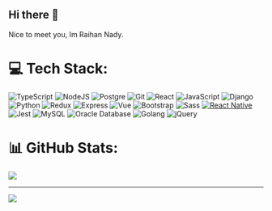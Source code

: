 ## Hi there 👋

Nice to meet you, Im Raihan Nady.

# 💻 Tech Stack:
![TypeScript](https://img.shields.io/badge/typescript-%23007ACC.svg?style=for-the-badge&logo=typescript&logoColor=white) ![NodeJS](https://img.shields.io/badge/node.js-6DA55F?style=for-the-badge&logo=node.js&logoColor=white) ![Postgre](https://img.shields.io/badge/postgres-%23316192.svg?style=for-the-badge&logo=postgresql&logoColor=white) ![Git](https://img.shields.io/badge/git-%23F05033.svg?style=for-the-badge&logo=git&logoColor=white) ![React](https://img.shields.io/badge/react-%2320232a.svg?style=for-the-badge&logo=react&logoColor=%2361DAFB) ![JavaScript](https://img.shields.io/badge/javascript-%23323330.svg?style=for-the-badge&logo=javascript&logoColor=%23F7DF1E) ![Django](https://img.shields.io/badge/django-%23092E20.svg?style=for-the-badge&logo=django&logoColor=white) ![Python](https://img.shields.io/badge/python-%2314354C.svg?style=for-the-badge&logo=python&logoColor=white) ![Redux](https://img.shields.io/badge/redux-%23764ABC.svg?style=for-the-badge&logo=redux&logoColor=white) ![Express](https://img.shields.io/badge/express-%23404D59.svg?style=for-the-badge&logo=express&logoColor=white) ![Vue](https://img.shields.io/badge/vue.js-%2335495e.svg?style=for-the-badge&logo=vue.js&logoColor=%234FC08D) ![Bootstrap](https://img.shields.io/badge/bootstrap-%23563D7C.svg?style=for-the-badge&logo=bootstrap&logoColor=white) ![Sass](https://img.shields.io/badge/Sass-%23CC6699.svg?style=for-the-badge&logo=Sass&logoColor=white) [![React Native](https://img.shields.io/badge/react_native-%2320232a.svg?style=for-the-badge&logo=react&logoColor=%2361DAFB)](https://reactnative.dev/) ![Jest](https://img.shields.io/badge/jest-%23C21325.svg?style=for-the-badge&logo=jest&logoColor=white) ![MySQL](https://img.shields.io/badge/mysql-%2300f.svg?style=for-the-badge&logo=mysql&logoColor=white) ![Oracle Database](https://img.shields.io/badge/oracle-%23F00000.svg?style=for-the-badge&logo=oracle&logoColor=white) ![Golang](https://img.shields.io/badge/Go-%2300ADD8.svg?style=for-the-badge&logo=go&logoColor=white) ![jQuery](https://img.shields.io/badge/jQuery-%230769AD.svg?style=for-the-badge&logo=jquery&logoColor=white)


# 📊 GitHub Stats:
<!--- ![](https://github-readme-stats.vercel.app/api?username=raihannady&theme=dark&hide_border=false&include_all_commits=false&count_private=false)<br/>
![](https://github-readme-streak-stats.herokuapp.com/?user=raihannady&theme=dark&hide_border=false)<br/> -->

![](https://github-readme-stats.vercel.app/api/top-langs/?username=Hafizhabiyyu777&theme=dark&hide_border=false&include_all_commits=false&count_private=false&layout=compact) 

<!--- ### 🔝 Top Contributed Repo
![](https://github-contributor-stats.vercel.app/api?username=raihannady&limit=5&theme=dark&combine_all_yearly_contributions=true) -->

---
[![](https://visitcount.itsvg.in/api?id=Hafizhabiyyu777&icon=0&color=0)](https://visitcount.itsvg.in)

<!-- Proudly created with GPRM ( https://gprm.itsvg.in ) -->
